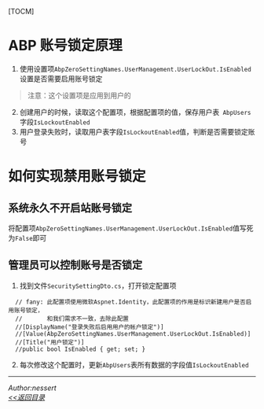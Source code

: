 [TOCM]

# ABP 账号锁定原理
1. 使用设置项`AbpZeroSettingNames.UserManagement.UserLockOut.IsEnabled`设置是否需要启用账号锁定
> 注意：这个设置项是应用到用户的
2. 创建用户的时候，读取这个配置项，根据配置项的值，保存用户表` AbpUsers`字段`IsLockoutEnabled`
3. 用户登录失败时，读取用户表字段`IsLockoutEnabled`值，判断是否需要锁定账号

# 如何实现禁用账号锁定
## 系统永久不开启站账号锁定
将配置项`AbpZeroSettingNames.UserManagement.UserLockOut.IsEnabled`值写死为`False`即可

## 管理员可以控制账号是否锁定
1. 找到文件`SecuritySettingDto.cs`，打开锁定配置项
```
  // fany: 此配置项使用微软Aspnet.Identity，此配置项的作用是标识新建用户是否启用账号锁定，
  //       和我们需求不一致，去除此配置
  //[DisplayName("登录失败后启用用户的帐户锁定")]
  //[Value(AbpZeroSettingNames.UserManagement.UserLockOut.IsEnabled)]
  //[Title("用户锁定")]
  //public bool IsEnabled { get; set; }
```
2. 每次修改这个配置时，更新`AbpUsers`表所有数据的字段值`IsLockoutEnabled`

---
 *Author:nessert*   
 *[<<返回目录](/document)*